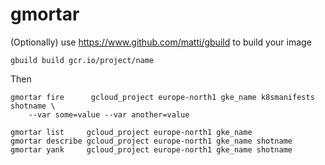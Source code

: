 # gmortar

(Optionally) use https://www.github.com/matti/gbuild to build your image

    gbuild build gcr.io/project/name

Then

    gmortar fire      gcloud_project europe-north1 gke_name k8smanifests shotname \
        --var some=value --var another=value

    gmortar list     gcloud_project europe-north1 gke_name
    gmortar describe gcloud_project europe-north1 gke_name shotname
    gmortar yank     gcloud_project europe-north1 gke_name shotname
